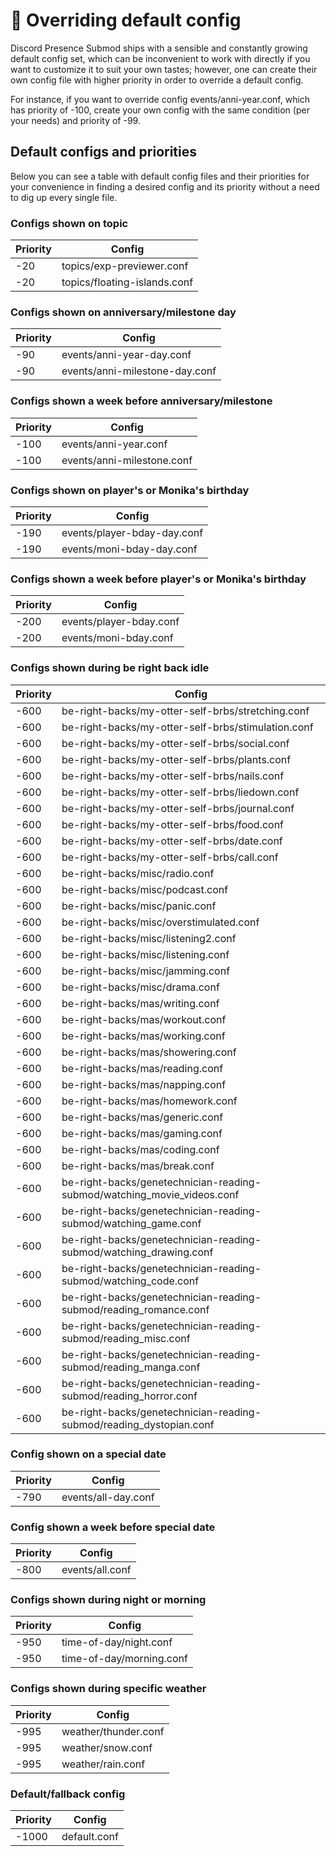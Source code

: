 # 🔌 Overriding default config

Discord Presence Submod ships with a sensible and constantly growing default
config set, which can be inconvenient to work with directly if you want to
customize it to suit your own tastes; however, one can create their own config
file with higher priority in order to override a default config.

For instance, if you want to override config events/anni-year.conf, which has
priority of -100, create your own config with the same condition (per your
needs) and priority of -99.

## Default configs and priorities

Below you can see a table with default config files and their priorities for
your convenience in finding a desired config and its priority without a need to
dig up every single file.

### Configs shown on topic

| Priority | Config                                                                  |
|----------|-------------------------------------------------------------------------|
| -20      | topics/exp-previewer.conf                                               |
| -20      | topics/floating-islands.conf                                            |

### Configs shown on anniversary/milestone day

| Priority | Config                                                                  |
|----------|-------------------------------------------------------------------------|
| -90      | events/anni-year-day.conf                                               |
| -90      | events/anni-milestone-day.conf                                          |

### Configs shown a week before anniversary/milestone

| Priority | Config                                                                  |
|----------|-------------------------------------------------------------------------|
| -100     | events/anni-year.conf                                                   |
| -100     | events/anni-milestone.conf                                              |

### Configs shown on player's or Monika's birthday

| Priority | Config                                                                  |
|----------|-------------------------------------------------------------------------|
| -190     | events/player-bday-day.conf                                             |
| -190     | events/moni-bday-day.conf                                               |

### Configs shown a week before player's or Monika's birthday

| Priority | Config                                                                  |
|----------|-------------------------------------------------------------------------|
| -200     | events/player-bday.conf                                                 |
| -200     | events/moni-bday.conf                                                   |

### Configs shown during be right back idle

| Priority | Config                                                                  |
|----------|-------------------------------------------------------------------------|
| -600     | be-right-backs/my-otter-self-brbs/stretching.conf                       |
| -600     | be-right-backs/my-otter-self-brbs/stimulation.conf                      |
| -600     | be-right-backs/my-otter-self-brbs/social.conf                           |
| -600     | be-right-backs/my-otter-self-brbs/plants.conf                           |
| -600     | be-right-backs/my-otter-self-brbs/nails.conf                            |
| -600     | be-right-backs/my-otter-self-brbs/liedown.conf                          |
| -600     | be-right-backs/my-otter-self-brbs/journal.conf                          |
| -600     | be-right-backs/my-otter-self-brbs/food.conf                             |
| -600     | be-right-backs/my-otter-self-brbs/date.conf                             |
| -600     | be-right-backs/my-otter-self-brbs/call.conf                             |
| -600     | be-right-backs/misc/radio.conf                                          |
| -600     | be-right-backs/misc/podcast.conf                                        |
| -600     | be-right-backs/misc/panic.conf                                          |
| -600     | be-right-backs/misc/overstimulated.conf                                 |
| -600     | be-right-backs/misc/listening2.conf                                     |
| -600     | be-right-backs/misc/listening.conf                                      |
| -600     | be-right-backs/misc/jamming.conf                                        |
| -600     | be-right-backs/misc/drama.conf                                          |
| -600     | be-right-backs/mas/writing.conf                                         |
| -600     | be-right-backs/mas/workout.conf                                         |
| -600     | be-right-backs/mas/working.conf                                         |
| -600     | be-right-backs/mas/showering.conf                                       |
| -600     | be-right-backs/mas/reading.conf                                         |
| -600     | be-right-backs/mas/napping.conf                                         |
| -600     | be-right-backs/mas/homework.conf                                        |
| -600     | be-right-backs/mas/generic.conf                                         |
| -600     | be-right-backs/mas/gaming.conf                                          |
| -600     | be-right-backs/mas/coding.conf                                          |
| -600     | be-right-backs/mas/break.conf                                           |
| -600     | be-right-backs/genetechnician-reading-submod/watching_movie_videos.conf |
| -600     | be-right-backs/genetechnician-reading-submod/watching_game.conf         |
| -600     | be-right-backs/genetechnician-reading-submod/watching_drawing.conf      |
| -600     | be-right-backs/genetechnician-reading-submod/watching_code.conf         |
| -600     | be-right-backs/genetechnician-reading-submod/reading_romance.conf       |
| -600     | be-right-backs/genetechnician-reading-submod/reading_misc.conf          |
| -600     | be-right-backs/genetechnician-reading-submod/reading_manga.conf         |
| -600     | be-right-backs/genetechnician-reading-submod/reading_horror.conf        |
| -600     | be-right-backs/genetechnician-reading-submod/reading_dystopian.conf     |

### Config shown on a special date

| Priority | Config                                                                  |
|----------|-------------------------------------------------------------------------|
| -790     | events/all-day.conf                                                     |

### Config shown a week before special date

| Priority | Config                                                                  |
|----------|-------------------------------------------------------------------------|
| -800     | events/all.conf                                                         |

### Configs shown during night or morning

| Priority | Config                                                                  |
|----------|-------------------------------------------------------------------------|
| -950     | time-of-day/night.conf                                                  |
| -950     | time-of-day/morning.conf                                                |

### Configs shown during specific weather

| Priority | Config                                                                  |
|----------|-------------------------------------------------------------------------|
| -995     | weather/thunder.conf                                                    |
| -995     | weather/snow.conf                                                       |
| -995     | weather/rain.conf                                                       |

### Default/fallback config

| Priority | Config                                                                  |
|----------|-------------------------------------------------------------------------|
| -1000    | default.conf                                                            |